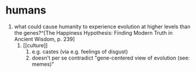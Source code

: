 # humans
1. what could cause humanity to experience evolution at higher levels than the genes?^[The Happiness Hypothesis: Finding Modern Truth in Ancient Wisdom, p. 239]
	1. [[culture]]
		1. e.g. castes (via e.g. feelings of disgust)
		2. doesn't per se contradict "gene-centered view of evolution (see: memes)"